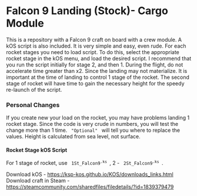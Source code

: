 # Falcon 9 Landing (Stock)- Cargo Module
This is a repository with a Falcon 9 craft on board with a crew module. A kOS script is also included. It is very simple and easy, even rude. For each rocket stages you need to load script. To do this, select the appropriate rocket stage in the kOS menu, and load the desired script. I recommend that you run the script initially for stage 2, and then 1. During the flight, do not accelerate time greater than x2. Since the landing may not materialize. It is important at the time of landing to control 1 stage of the rocket. The second stage of rocket will have time to gain the necessary height for the speedy re-launch of the script.

### Personal Changes
If you create new your load on the rocket, you may have problems landing 1 rocket stage. Since the code is very crude in numbers, you will test the change more than 1 time. <code> "Optional" </code> will tell you where to replace the values. Height is calculated from sea level, not surface.

#### Rocket Stage kOS Script
For 1 stage of rocket, use <code> 1St_Falcon9<sup>.ks</sup> </code>, 2 - <code> 2St_Falcon9<sup>.ks</sup> </code>.

Download kOS - https://ksp-kos.github.io/KOS/downloads_links.html
Download craft in Steam - https://steamcommunity.com/sharedfiles/filedetails/?id=1839379479

